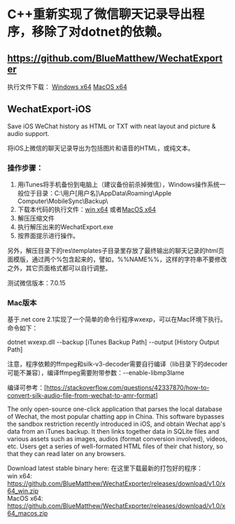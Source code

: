 # C++重新实现了微信聊天记录导出程序，移除了对dotnet的依赖。
## https://github.com/BlueMatthew/WechatExporter
执行文件下载：
[Windows x64](https://github.com/BlueMatthew/WechatExporter/releases/download/v1.0/x64_win.zip) [MacOS x64](https://github.com/BlueMatthew/WechatExporter/releases/download/v1.0/x64_macos.zip)

  
  
## WechatExport-iOS
Save iOS WeChat history as HTML or TXT with neat layout and picture &amp; audio support.

将iOS上微信的聊天记录导出为包括图片和语音的HTML，或纯文本。

### 操作步骤：
1. 用iTunes将手机备份到电脑上（建议备份前杀掉微信），Windows操作系统一般位于目录：C:\用户\[用户名]\AppData\Roaming\Apple Computer\MobileSync\Backup\
2. 下载本代码的执行文件：[win x64](https://github.com/BlueMatthew/WechatExporter/releases/download/v1.0/x64_win.zip) 或者[MacOS x64](https://github.com/BlueMatthew/WechatExporter/releases/download/v1.0/x64_macos.zip)
3. 解压压缩文件
4. 执行解压出来的WechatExport.exe 
5. 按界面提示进行操作。

另外，解压目录下的res\templates子目录里存放了最终输出的聊天记录的html页面模版，通过两个%包含起来的，譬如，%%NAME%%，这样的字符串不要修改之外，其它页面格式都可以自行调整。

测试微信版本：7.0.15

### Mac版本
基于.net core 2.1实现了一个简单的命令行程序wxexp，可以在Mac环境下执行。命令如下：

dotnet wxexp.dll --backup \[iTunes Backup Path] --output \[History Output Path]

注意，程序依赖的ffmpeg和silk-v3-decoder需要自行编译（lib目录下的decoder可能不兼容），编译ffmpeg需要附带参数：--enable-libmp3lame

编译可参考：[https://stackoverflow.com/questions/42337870/how-to-convert-silk-audio-file-from-wechat-to-amr-format]

The only open-source one-click application that parses the local database of Wechat, the most popular chatting app in China. This software bypasses the sandbox restriction recently introduced in iOS, and obtain Wechat app's data from an iTunes backup. It then links together data in SQLite files and various assets such as images, audios (format conversion involved), videos, etc. Users get a series of well-formated HTML files of their chat history, so that they can read later on any browsers.

Download latest stable binary here: 在这里下载最新的打包好的程序：  
win x64: https://github.com/BlueMatthew/WechatExporter/releases/download/v1.0/x64_win.zip  
MacOS x64: https://github.com/BlueMatthew/WechatExporter/releases/download/v1.0/x64_macos.zip
